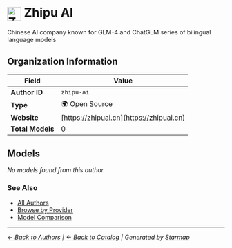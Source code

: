 # <img src="https://raw.githubusercontent.com/agentstation/starmap/master/internal/embedded/logos/zhipu-ai.svg" alt="Zhipu AI" width="32" height="32" style="vertical-align: middle;"> Zhipu AI
  
  
  
Chinese AI company known for GLM-4 and ChatGLM series of bilingual language models
  
  
## Organization Information
  
| Field | Value |
|---------|---------|
| **Author ID** | `zhipu-ai` |
| **Type** | 🌍 Open Source |
| **Website** | [https://zhipuai.cn](https://zhipuai.cn) |
| **Total Models** | 0 |

  
## Models
  
*No models found from this author.*
  
### See Also
  
- [All Authors](../)
- [Browse by Provider](../../providers/)
- [Model Comparison](../../models/)
  
---
*_[← Back to Authors](../) | [← Back to Catalog](../../) | Generated by [Starmap](https://github.com/agentstation/starmap)_*